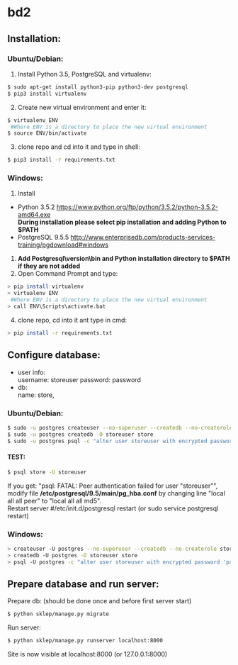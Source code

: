 # bd2

## Installation:

### Ubuntu/Debian:  
1. Install Python 3.5, PostgreSQL and virtualenv:

 ```bash
$ sudo apt-get install python3-pip python3-dev postgresql  
$ pip3 install virtualenv
```
2. Create new virtual environment and enter it:

 ```bash
$ virtualenv ENV  
  #Where ENV is a directory to place the new virtual environment  
$ source ENV/bin/activate  
```
3. clone repo and cd into it and type in shell:

 ```bash
$ pip3 install -r requirements.txt
```


### Windows:  
1. Install
 * Python 3.5.2 https://www.python.org/ftp/python/3.5.2/python-3.5.2-amd64.exe  
  **During installation please select pip installation and adding Python to $PATH**
 * PostgreSQL 9.5.5 http://www.enterprisedb.com/products-services-training/pgdownload#windows
1. **Add Postgresql\version\bin and Python installation directory to $PATH if they are not added**
3. Open Command Prompt and type:

 ```bash
> pip install virtualenv
> virtualenv ENV
  #Where ENV is a directory to place the new virtual environment
> call ENV\Scripts\activate.bat
```
4. clone repo, cd into it ant type in cmd:

 ```bash
> pip install -r requirements.txt
```


## Configure database:
* user info:  
   username: storeuser 
   password: password
* db:  
   name: store,


### Ubuntu/Debian:  

 ```bash
$ sudo -u postgres createuser --no-superuser --createdb --no-createrole storeuser  
$ sudo -u postgres createdb -O storeuser store  
$ sudo -u postgres psql -c "alter user storeuser with encrypted password 'password';"  
```
#### TEST:

 ```bash
$ psql store -U storeuser
```
If you get: "psql: FATAL: Peer authentication failed for user "storeuser"",  
modify file **/etc/postgresql/9.5/main/pg_hba.conf** by changing line "local all all peer" to "local all all md5".  
Restart server #/etc/init.d/postgresql restart (or sudo service postgresql restart)  

### Windows:

 ```bash
> createuser -U postgres --no-superuser --createdb --no-createrole storeuser
> createdb -U postgres -O storeuser store
> psql -U postgres -c "alter user storeuser with encrypted password 'password';"
```


## Prepare database and run server:  

Prepare db: (should be done once and before first server start)  
 
 ```bash
$ python sklep/manage.py migrate
```

Run server:

 ```bash
$ python sklep/manage.py runserver localhost:8000
```
Site is now visible at localhost:8000 (or 127.0.0.1:8000)  
